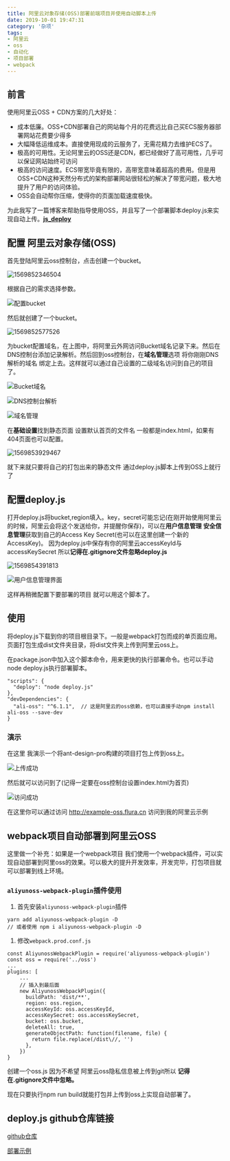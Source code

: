 ```yaml
---
title: 阿里云对象存储(OSS)部署前端项目并使用自动脚本上传
date: 2019-10-01 19:47:31
category: '杂项'
tags:
- 阿里云
- oss 
- 自动化
- 项目部署
- webpack
---
```


## 前言

使用阿里云OSS + CDN方案的几大好处：

- 成本低廉。OSS+CDN部署自己的网站每个月的花费远比自己买ECS服务器部署网站花费要少得多
- 大幅降低运维成本。直接使用现成的云服务了，无需花精力去维护ECS了。
- 极高的可用性。无论阿里云的OSS还是CDN，都已经做好了高可用性，几乎可以保证网站始终可访问
- 极高的访问速度。ECS带宽毕竟有限的，高带宽意味着超高的费用。但是用OSS+CDN这种天然分布式的架构部署网站很轻松的解决了带宽问题，极大地提升了用户的访问体验。
- OSS会自动帮你压缩，使得你的页面加载速度极快。

为此我写了一篇博客来帮助指导使用OSS，并且写了一个部署脚本deploy.js来实现自动上传。[**js_deploy**](https://github.com/fuchengjx/js_deploy/blob/master/deploy.js)

## 配置 阿里云对象存储(OSS)

首先登陆阿里云oss控制台，点击创建一个bucket。

![1569852346504](http://img.flura.cn/1569852346504.png)



根据自己的需求选择参数。

![配置bucket](http://img.flura.cn/1569852446019.png)



然后就创建了一个bucket。

![1569852577526](http://img.flura.cn/1569852577526.png)



为bucket配置域名，在上图中，将阿里云外网访问Bucket域名记录下来。然后在DNS控制台添加记录解析。然后回到oss控制台，在**域名管理**选项 将你刚刚DNS解析的域名 绑定上去。这样就可以通过自己设置的二级域名访问到自己的项目了。

![Bucket域名](http://img.flura.cn/1569852876717.png)

![DNS控制台解析](http://img.flura.cn/1569853154407.png)

![域名管理](http://img.flura.cn/1569853473577.png)

在**基础设置**找到静态页面 设置默认首页的文件名 一般都是index.html，如果有404页面也可以配置。

![1569853929467](http://img.flura.cn/1569853929467.png)

就下来就只要将自己的打包出来的静态文件 通过deploy.js脚本上传到OSS上就行了



## 配置deploy.js

打开deploy.js将bucket,region填入。key，secret可能忘记(在刚开始使用阿里云的时候，阿里云会将这个发送给你，并提醒你保存)，可以在**用户信息管理** **安全信息管理**获取到自己的Access Key Secret(也可以在这里创建一个新的AccessKey)。 因为deploy.js中保存有你的阿里云accessKeyId与accessKeySecret 所以**记得在.gitignore文件忽略deploy.js**

![1569854391813](http://img.flura.cn/1569854391813.png)



![用户信息管理界面](http://img.flura.cn/1569854935227.png)

这样再稍微配置下要部署的项目 就可以用这个脚本了。

## 使用

将deploy.js下载到你的项目根目录下。一般是webpack打包而成的单页面应用。页面打包生成dist文件夹目录，将dist文件夹上传到阿里云oss上。

在package.json中加入这个脚本命令，用来更快的执行部署命令。也可以手动node deploy.js执行部署脚本。

```
"scripts": {
  "deploy": "node deploy.js"
},
"devDependencies": {
  "ali-oss": "^6.1.1",  // 这是阿里云的oss依赖，也可以直接手动npm install ali-oss --save-dev
}
```

### 演示

在这里 我演示一个将ant-design-pro构建的项目打包上传到oss上。

![上传成功](http://img.flura.cn/1569923829980.png)

然后就可以访问到了(记得一定要在oss控制台设置index.html为首页)

![访问成功](http://img.flura.cn/1569928381648.png)

在这里你可以通过访问 http://example-oss.flura.cn  访问到我的阿里云示例



## webpack项目自动部署到阿里云OSS

这里做一个补充：如果是一个webpack项目 我们使用一个webpack插件，可以实现自动部署到阿里oss的效果。可以极大的提升开发效率，开发完毕，打包项目就可以部署到线上环境。

### `aliyunoss-webpack-plugin`插件使用

1. 首先安装`aliyunoss-webpack-plugin`插件

```
yarn add aliyunoss-webpack-plugin -D
// 或者使用 npm i aliyunoss-webpack-plugin -D
```

1. 修改`webpack.prod.conf.js`

```
const AliyunossWebpackPlugin = require('aliyunoss-webpack-plugin')
const oss = require('../oss')
...
plugins: [
    ...
    // 插入到最后面
    new AliyunossWebpackPlugin({
      buildPath: 'dist/**',
      region: oss.region,
      accessKeyId: oss.accessKeyId,
      accessKeySecret: oss.accessKeySecret,
      bucket: oss.bucket,
      deleteAll: true,
      generateObjectPath: function(filename, file) {
        return file.replace(/dist\//, '')
      },
    })
}
```

创建一个oss.js 因为不希望 阿里云oss隐私信息被上传到git所以 **记得在.gitignore文件中忽略。**

现在只要执行npm run build就能打包并上传到oss上实现自动部署了。



## deploy.js github仓库链接

[github仓库](https://github.com/fuchengjx/js_deploy/blob/master/deploy.js)

[部署示例](http://example-oss.flura.cn )

